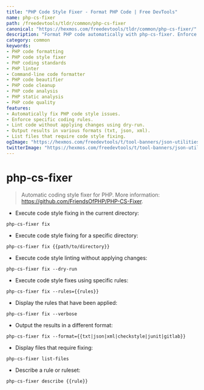 ```yaml
---
title: "PHP Code Style Fixer - Format PHP Code | Free DevTools"
name: php-cs-fixer
path: /freedevtools/tldr/common/php-cs-fixer
canonical: "https://hexmos.com/freedevtools/tldr/common/php-cs-fixer/"
description: "Format PHP code automatically with php-cs-fixer. Enforce coding standards, improve code readability and maintainability. Free online tool, no registration required."
category: common
keywords:
- PHP code formatting
- PHP code style fixer
- PHP coding standards
- PHP linter
- Command-line code formatter
- PHP code beautifier
- PHP code cleanup
- PHP code analysis
- PHP static analysis
- PHP code quality
features:
- Automatically fix PHP code style issues.
- Enforce specific coding rules.
- Lint code without applying changes using dry-run.
- Output results in various formats (txt, json, xml).
- List files that require code style fixing.
ogImage: "https://hexmos.com/freedevtools/t/tool-banners/json-utilities-banner.png"
twitterImage: "https://hexmos.com/freedevtools/t/tool-banners/json-utilities-banner.png"
---
```


# php-cs-fixer

> Automatic coding style fixer for PHP.
> More information: <https://github.com/FriendsOfPHP/PHP-CS-Fixer>.

- Execute code style fixing in the current directory:

`php-cs-fixer fix`

- Execute code style fixing for a specific directory:

`php-cs-fixer fix {{path/to/directory}}`

- Execute code style linting without applying changes:

`php-cs-fixer fix --dry-run`

- Execute code style fixes using specific rules:

`php-cs-fixer fix --rules={{rules}}`

- Display the rules that have been applied:

`php-cs-fixer fix --verbose`

- Output the results in a different format:

`php-cs-fixer fix --format={{txt|json|xml|checkstyle|junit|gitlab}}`

- Display files that require fixing:

`php-cs-fixer list-files`

- Describe a rule or ruleset:

`php-cs-fixer describe {{rule}}`
